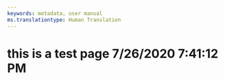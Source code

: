 ```yaml
---
keywords: metadata, user manual
ms.translationtype: Human Translation
---
```

# this is a test page 7/26/2020 7:41:12 PM